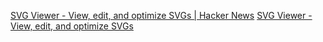 
[SVG Viewer - View, edit, and optimize SVGs | Hacker News](https://news.ycombinator.com/item?id=40180821)
[SVG Viewer - View, edit, and optimize SVGs](https://www.svgviewer.dev/)

